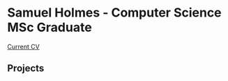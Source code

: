 # Samuel Holmes - Computer Science MSc Graduate
[Current CV](assets/Samuel_Holmes_CV.docx)

## Projects 
